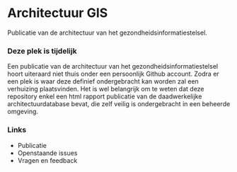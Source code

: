 # Architectuur GIS
Publicatie van de architectuur van het gezondheidsinformatiestelsel.

### Deze plek is tijdelijk
Een publicatie van de architectuur van het gezondheidsinformatiestelsel hoort uiteraard niet thuis onder een persoonlijk Github account. 
Zodra er een plek is waar deze definief ondergebracht kan worden zal een verhuizing plaatsvinden. 
Het is wel belangrijk om te weten dat deze repository enkel een html rapport publicatie van de daadwerkelijke architectuurdatabase bevat, die zelf veilig is ondergebracht in een beheerde omgeving.

### Links
- Publicatie
- Openstaande issues
- Vragen en feedback
